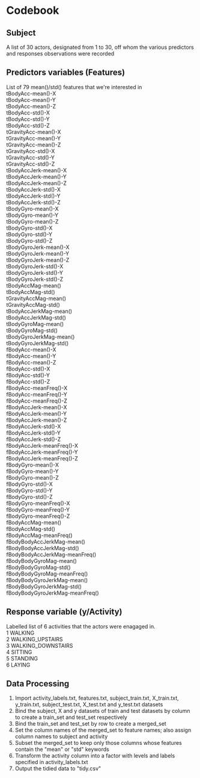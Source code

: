 # Codebook

## Subject
A list of 30 actors, designated from 1 to 30, off whom the various predictors and responses observations were recorded

## Predictors variables (Features)
List of 79 mean()/std() features that we're interested in  
tBodyAcc-mean()-X  
tBodyAcc-mean()-Y  
tBodyAcc-mean()-Z  
tBodyAcc-std()-X  
tBodyAcc-std()-Y  
tBodyAcc-std()-Z  
tGravityAcc-mean()-X  
tGravityAcc-mean()-Y  
tGravityAcc-mean()-Z  
tGravityAcc-std()-X  
tGravityAcc-std()-Y  
tGravityAcc-std()-Z  
tBodyAccJerk-mean()-X  
tBodyAccJerk-mean()-Y  
tBodyAccJerk-mean()-Z  
tBodyAccJerk-std()-X  
tBodyAccJerk-std()-Y  
tBodyAccJerk-std()-Z  
tBodyGyro-mean()-X  
tBodyGyro-mean()-Y  
tBodyGyro-mean()-Z  
tBodyGyro-std()-X  
tBodyGyro-std()-Y  
tBodyGyro-std()-Z  
tBodyGyroJerk-mean()-X  
tBodyGyroJerk-mean()-Y  
tBodyGyroJerk-mean()-Z  
tBodyGyroJerk-std()-X  
tBodyGyroJerk-std()-Y  
tBodyGyroJerk-std()-Z  
tBodyAccMag-mean()  
tBodyAccMag-std()  
tGravityAccMag-mean()  
tGravityAccMag-std()  
tBodyAccJerkMag-mean()  
tBodyAccJerkMag-std()  
tBodyGyroMag-mean()  
tBodyGyroMag-std()  
tBodyGyroJerkMag-mean()  
tBodyGyroJerkMag-std()  
fBodyAcc-mean()-X  
fBodyAcc-mean()-Y  
fBodyAcc-mean()-Z  
fBodyAcc-std()-X  
fBodyAcc-std()-Y  
fBodyAcc-std()-Z  
fBodyAcc-meanFreq()-X  
fBodyAcc-meanFreq()-Y  
fBodyAcc-meanFreq()-Z  
fBodyAccJerk-mean()-X  
fBodyAccJerk-mean()-Y  
fBodyAccJerk-mean()-Z  
fBodyAccJerk-std()-X  
fBodyAccJerk-std()-Y  
fBodyAccJerk-std()-Z  
fBodyAccJerk-meanFreq()-X  
fBodyAccJerk-meanFreq()-Y  
fBodyAccJerk-meanFreq()-Z  
fBodyGyro-mean()-X  
fBodyGyro-mean()-Y  
fBodyGyro-mean()-Z  
fBodyGyro-std()-X  
fBodyGyro-std()-Y  
fBodyGyro-std()-Z  
fBodyGyro-meanFreq()-X  
fBodyGyro-meanFreq()-Y  
fBodyGyro-meanFreq()-Z  
fBodyAccMag-mean()  
fBodyAccMag-std()  
fBodyAccMag-meanFreq()  
fBodyBodyAccJerkMag-mean()  
fBodyBodyAccJerkMag-std()  
fBodyBodyAccJerkMag-meanFreq()  
fBodyBodyGyroMag-mean()  
fBodyBodyGyroMag-std()  
fBodyBodyGyroMag-meanFreq()  
fBodyBodyGyroJerkMag-mean()  
fBodyBodyGyroJerkMag-std()  
fBodyBodyGyroJerkMag-meanFreq()  

## Response variable (y/Activity)
Labelled list of 6 activities that the actors were enagaged in.  
1            WALKING  
2   WALKING_UPSTAIRS  
3 WALKING_DOWNSTAIRS  
4            SITTING  
5           STANDING  
6             LAYING  

## Data Processing
1. Import activity_labels.txt, features.txt, subject_train.txt, X_train.txt, y_train.txt, subject_test.txt, X_test.txt and y_test.txt datasets  
2. Bind the subject, X and y datasets of train and test datasets by column to create a train_set and test_set respectively  
3. Bind the train_set and test_set by row to create a merged_set  
4. Set the column names of the merged_set to feature names; also assign column names to subject and activity  
5. Subset the merged_set to keep only those columns whose features contain the "mean" or "std" keywords  
6. Transform the activity column into a factor with levels and labels specified in activity_labels.txt  
7. Output the tidied data to "tidy.csv"  
